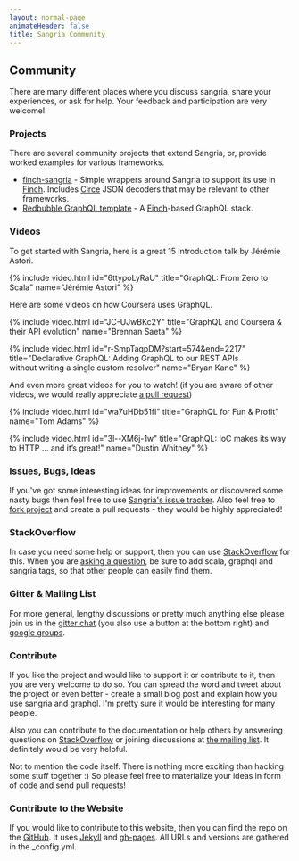 ```yaml
---
layout: normal-page
animateHeader: false
title: Sangria Community
---
```


## Community

There are many different places where you discuss sangria, share your experiences, or ask for help.
Your feedback and participation are very welcome!

### Projects

There are several community projects that extend Sangria, or, provide worked examples for various frameworks.

* [finch-sangria](https://github.com/redbubble/finch-sangria) - Simple wrappers around Sangria to support its use in [Finch](https://github.com/finagle/finch). Includes [Circe](https://github.com/circe/circe) JSON decoders that may be relevant to other frameworks.
* [Redbubble GraphQL template](https://github.com/redbubble/rb-graphql-template) - A [Finch](https://github.com/finagle/finch)-based GraphQL stack.

### Videos

To get started with Sangria, here is a great 15 introduction talk by Jérémie Astori.

{% include video.html id="6ttypoLyRaU" title="GraphQL: From Zero to Scala" name="Jérémie Astori" %}

Here are some videos on how Coursera uses GraphQL.

{% include video.html id="JC-UJwBKc2Y" title="GraphQL and Coursera & their API evolution" name="Brennan Saeta" %}

{% include video.html id="r-SmpTaqpDM?start=574&end=2217" title="Declarative GraphQL: Adding GraphQL to our REST APIs<br>without writing a single custom resolver" name="Bryan Kane" %}

And even more great videos for you to watch! (if you are aware of other videos, we would really appreciate [a pull request](https://github.com/sangria-graphql/sangria-website/edit/master/community.md))

{% include video.html id="wa7uHDb51fI" title="GraphQL for Fun & Profit" name="Tom Adams" %}

{% include video.html id="3l--XM6j-1w" title="GraphQL: IoC makes its way to HTTP … and it’s great!" name="Dustin Whitney" %}

### Issues, Bugs, Ideas

If you've got some interesting ideas for improvements or discovered some nasty bugs then feel free to use
[Sangria's issue tracker]({{site.link.issues.sangria}}).
Also feel free to [fork project]({{site.link.sangria-github}}) and create a pull requests - they would be highly appreciated!

### StackOverflow

In case you need some help or support, then you can use [StackOverflow]({{site.link.stack-overflow}}) for this.
When you are [asking a question]({{site.link.stack-overflow-ask}}),
be sure to add <span class="class-name">scala</span>, <span class="class-name">graphql</span> and <span class="class-name">sangria</span> tags, so that other people can easily find them.

### Gitter & Mailing List 

For more general, lengthy discussions or pretty much anything else please join us in the 
[gitter chat](https://gitter.im/sangria-graphql/sangria) (you also use a button at the bottom right) and [google groups]({{site.link.google-groups}}).

### Contribute

If you like the project and would like to support it or contribute to it, then you are very welcome to do so.
You can spread the word and tweet about the project or even better - create a small blog post and explain how you use sangria and graphql.
I'm pretty sure it would be interesting for many people.

Also you can contribute to the documentation or help others by answering questions on
[StackOverflow]({{site.link.stack-overflow}}) or joining discussions at [the mailing list]({{site.link.google-groups}}).
It definitely would be very helpful.

Not to mention the code itself. There is nothing more exciting than hacking some stuff together :)
So please feel free to materialize your ideas in form of code and send pull requests!

### Contribute to the Website

If you would like to contribute to this website, then you can find the repo on the [GitHub]({{site.link.website}}).
It uses [Jekyll]({{site.link.jekyll}}) and [gh-pages]({{site.link.ghpages}}).
All URLs and versions are gathered in the <span class="class-name">_config.yml</span>.
